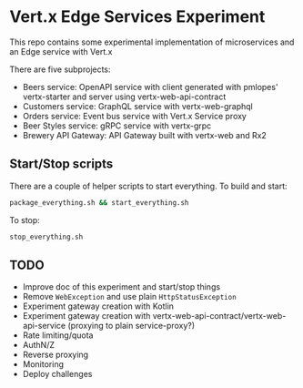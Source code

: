 # Vert.x Edge Services Experiment

This repo contains some experimental implementation of microservices and an Edge service with Vert.x

There are five subprojects:

* Beers service: OpenAPI service with client generated with pmlopes' vertx-starter and server using vertx-web-api-contract
* Customers service: GraphQL service with vertx-web-graphql
* Orders service: Event bus service with Vert.x Service proxy
* Beer Styles service: gRPC service with vertx-grpc
* Brewery API Gateway: API Gateway built with vertx-web and Rx2

## Start/Stop scripts

There are a couple of helper scripts to start everything. To build and start:

```bash
package_everything.sh && start_everything.sh
```

To stop:

```bash
stop_everything.sh
```

## TODO

* Improve doc of this experiment and start/stop things
* Remove `WebException` and use plain `HttpStatusException`
* Experiment gateway creation with Kotlin
* Experiment gateway creation with vertx-web-api-contract/vertx-web-api-service (proxying to plain service-proxy?)
* Rate limiting/quota
* AuthN/Z
* Reverse proxying
* Monitoring
* Deploy challenges
